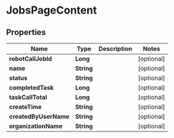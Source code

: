 

# JobsPageContent

## Properties

Name | Type | Description | Notes
------------ | ------------- | ------------- | -------------
**robotCallJobId** | **Long** |  |  [optional]
**name** | **String** |  |  [optional]
**status** | **String** |  |  [optional]
**completedTask** | **Long** |  |  [optional]
**taskCallTotal** | **Long** |  |  [optional]
**createTime** | **String** |  |  [optional]
**createdByUserName** | **String** |  |  [optional]
**organizationName** | **String** |  |  [optional]



